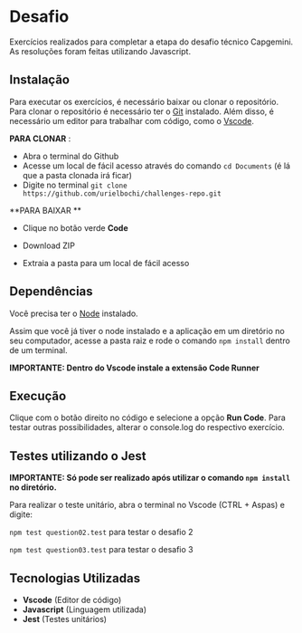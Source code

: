 # Desafio

Exercícios realizados para completar a etapa do desafio técnico Capgemini. As resoluções foram feitas utilizando Javascript.



## Instalação

Para executar os exercícios, é necessário baixar ou clonar o repositório. Para clonar o repositório é necessário ter o [Git](https://git-scm.com/downloads) instalado. Além disso, é necessário um editor para trabalhar com código, como o [Vscode](https://code.visualstudio.com/download).



**PARA CLONAR** :

* Abra o terminal do Github
* Acesse um local de fácil acesso através do comando `cd Documents` (é lá que a pasta clonada irá ficar)
* Digite no terminal `git clone https://github.com/urielbochi/challenges-repo.git ` 



**PARA BAIXAR **

* Clique no botão verde **Code**

* Download ZIP
* Extraia a pasta para um local de fácil acesso



## Dependências

Você precisa ter o [Node](https://nodejs.org/pt-br/download/) instalado.

Assim que você já tiver o node instalado e a aplicação em um diretório no seu computador, acesse a pasta raiz e rode o comando `npm install` dentro de um terminal.

**IMPORTANTE: Dentro do Vscode instale a extensão Code Runner**



## Execução

Clique com o botão direito no código e selecione a opção **Run Code**. Para testar outras possibilidades, alterar o console.log do respectivo exercício.



## Testes utilizando o Jest

**IMPORTANTE: Só pode ser realizado após utilizar o comando `npm install` no diretório.**

Para realizar o teste unitário, abra o terminal no Vscode (CTRL + Aspas) e digite:

`npm test question02.test` para testar o desafio 2

`npm test question03.test` para testar o desafio 3



## Tecnologias Utilizadas

* **Vscode** (Editor de código)
* **Javascript** (Linguagem utilizada)
* **Jest** (Testes unitários)

